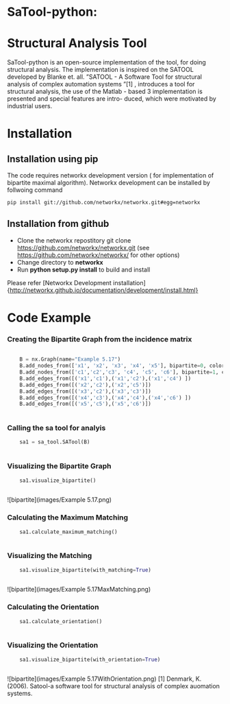 SaTool-python:
=======
# Structural Analysis Tool 

SaTool-python is an open-source implementation of the
tool, for doing structural analysis.
The implementation is inspired on the SATOOL developed by Blanke et. all.
”SATOOL - A Software Tool for structural analysis of complex automation systems ”[1] ,
 introduces a tool for structural analysis, the use of the
Matlab - based 3 implementation is presented and special features are intro-
duced, which were motivated by industrial users.

# Installation
## Installation using pip
The code requires networkx development version ( for implementation of
bipartite maximal algorithm).
Networkx development can be installed by follwoing command
```bash
pip install git://github.com/networkx/networkx.git#egg=networkx
```
## Installation  from github
* Clone the networkx repostitory
    git clone https://github.com/networkx/networkx.git
(see https://github.com/networkx/networkx/ for other options)
* Change directory to **networkx**
* Run **python setup.py install** to build and install

Please refer [Networkx Development
installation]{http://networkx.github.io/documentation/development/install.html}
# Code Example
### Creating the Bipartite Graph from the incidence matrix
```python

    B = nx.Graph(name="Example 5.17")
    B.add_nodes_from(['x1', 'x2', 'x3', 'x4', 'x5'], bipartite=0, color='r') # Add the node attribute "bipartite"
    B.add_nodes_from(['c1','c2','c3', 'c4', 'c5', 'c6'], bipartite=1, color='b')
    B.add_edges_from([('x1','c1'),('x1','c2'),('x1','c4') ])
    B.add_edges_from([('x2','c2'),('x2','c5')])
    B.add_edges_from([('x3','c2'),('x3','c3')])
    B.add_edges_from([('x4','c3'),('x4','c4'),('x4','c6') ])
    B.add_edges_from([('x5','c5'),('x5','c6')])
    
```

### Calling the sa tool for analyis

    
```python
    sa1 = sa_tool.SATool(B)
    
```
### Visualizing the Bipartite Graph 
```python
    sa1.visualize_bipartite()
    
```
![bipartite](images/Example 5.17.png)
### Calculating the Maximum Matching
```python
    sa1.calculate_maximum_matching()
    
```
### Visualizing the Matching 
```python
    sa1.visualize_bipartite(with_matching=True)
    
```
![bipartite](images/Example 5.17MaxMatching.png)
### Calculating the Orientation
```python
    sa1.calculate_orientation()
    
```
### Visualizing the Orientation
```python
    sa1.visualize_bipartite(with_orientation=True)
    
```

![bipartite](images/Example 5.17WithOrientation.png)
[1] Denmark, K. (2006). Satool-a software tool for structural analysis of complex
auomation systems.

